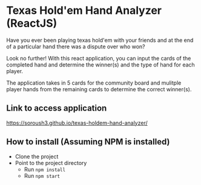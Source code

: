 # Texas Hold'em Hand Analyzer (ReactJS)

Have you ever been playing texas hold'em with your friends and at the end of a particular hand
there was a dispute over who won?

Look no further! With this react application, you can input the cards of the completed hand and
determine the winner(s) and the type of hand for each player.

The application takes in 5 cards for the community board and mulitple
player hands from the remaining cards to determine the correct winner(s).

## Link to access application

<https://soroush3.github.io/texas-holdem-hand-analyzer/>

## How to install (Assuming NPM is installed)

- Clone the project
- Point to the project directory
  - Run `npm install`
  - Run `npm start`
